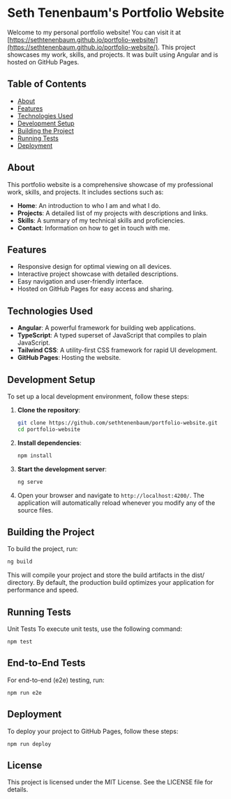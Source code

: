 # Seth Tenenbaum's Portfolio Website

Welcome to my personal portfolio website! You can visit it at [https://sethtenenbaum.github.io/portfolio-website/](https://sethtenenbaum.github.io/portfolio-website/). This project showcases my work, skills, and projects. It was built using Angular and is hosted on GitHub Pages.

## Table of Contents

- [About](#about)
- [Features](#features)
- [Technologies Used](#technologies-used)
- [Development Setup](#development-setup)
- [Building the Project](#building-the-project)
- [Running Tests](#running-tests)
- [Deployment](#deployment)

## About

This portfolio website is a comprehensive showcase of my professional work, skills, and projects. It includes sections such as:

- **Home**: An introduction to who I am and what I do.
- **Projects**: A detailed list of my projects with descriptions and links.
- **Skills**: A summary of my technical skills and proficiencies.
- **Contact**: Information on how to get in touch with me.

## Features

- Responsive design for optimal viewing on all devices.
- Interactive project showcase with detailed descriptions.
- Easy navigation and user-friendly interface.
- Hosted on GitHub Pages for easy access and sharing.

## Technologies Used

- **Angular**: A powerful framework for building web applications.
- **TypeScript**: A typed superset of JavaScript that compiles to plain JavaScript.
- **Tailwind CSS**: A utility-first CSS framework for rapid UI development.
- **GitHub Pages**: Hosting the website.

## Development Setup

To set up a local development environment, follow these steps:

1. **Clone the repository**:
    ```bash
    git clone https://github.com/sethtenenbaum/portfolio-website.git
    cd portfolio-website
    ```

2. **Install dependencies**:
    ```bash
    npm install
    ```

3. **Start the development server**:
    ```bash
    ng serve
    ```

4. Open your browser and navigate to `http://localhost:4200/`. The application will automatically reload whenever you modify any of the source files.

## Building the Project

To build the project, run:

```bash
ng build
```

This will compile your project and store the build artifacts in the dist/ directory. By default, the production build optimizes your application for performance and speed.

## Running Tests
Unit Tests
To execute unit tests, use the following command:
```
npm test
```

## End-to-End Tests
For end-to-end (e2e) testing, run:
```
npm run e2e
```

## Deployment
To deploy your project to GitHub Pages, follow these steps:
```
npm run deploy
```

## License
This project is licensed under the MIT License. See the LICENSE file for details.